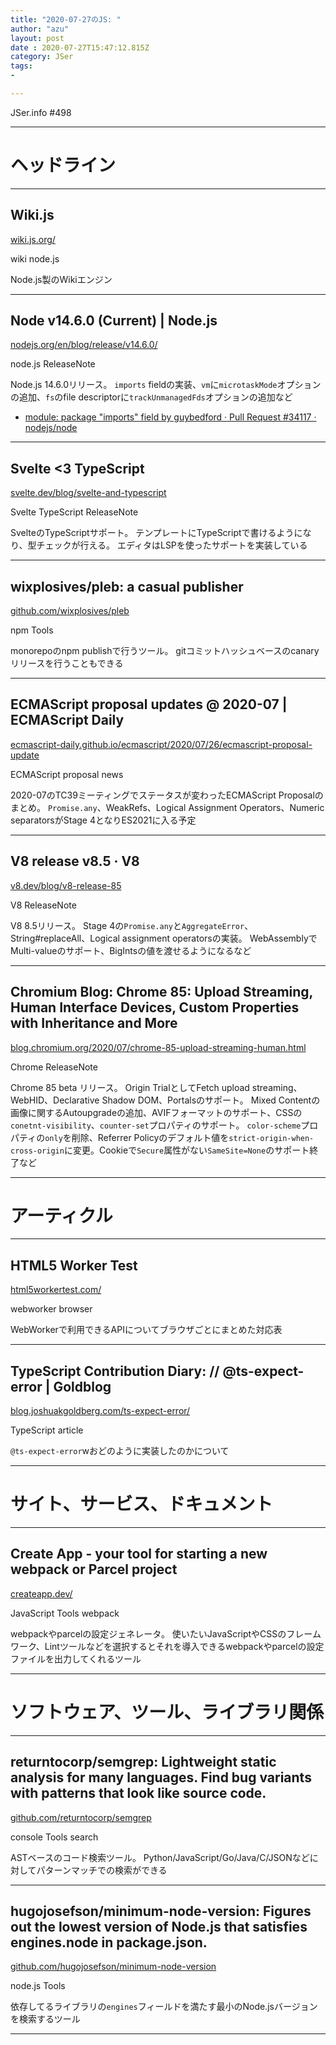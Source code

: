 ```yaml
---
title: "2020-07-27のJS: "
author: "azu"
layout: post
date : 2020-07-27T15:47:12.815Z
category: JSer
tags:
-

---
```


JSer.info #498

----

<h1 class="site-genre">ヘッドライン</h1>

----

## Wiki.js
[wiki.js.org/](https://wiki.js.org/ "Wiki.js")
<p class="jser-tags jser-tag-icon"><span class="jser-tag">wiki</span> <span class="jser-tag">node.js</span></p>

Node.js製のWikiエンジン


----

## Node v14.6.0 (Current) | Node.js
[nodejs.org/en/blog/release/v14.6.0/](https://nodejs.org/en/blog/release/v14.6.0/ "Node v14.6.0 (Current) | Node.js")
<p class="jser-tags jser-tag-icon"><span class="jser-tag">node.js</span> <span class="jser-tag">ReleaseNote</span></p>

Node.js 14.6.0リリース。
`imports` fieldの実装、`vm`に`microtaskMode`オプションの追加、`fs`のfile descriptorに`trackUnmanagedFds`オプションの追加など

- [module: package &quot;imports&quot; field by guybedford · Pull Request #34117 · nodejs/node](https://github.com/nodejs/node/pull/34117 "module: package &amp;quot;imports&amp;quot; field by guybedford · Pull Request #34117 · nodejs/node")

----

## Svelte <3 TypeScript
[svelte.dev/blog/svelte-and-typescript](https://svelte.dev/blog/svelte-and-typescript "Svelte <3 TypeScript")
<p class="jser-tags jser-tag-icon"><span class="jser-tag">Svelte</span> <span class="jser-tag">TypeScript</span> <span class="jser-tag">ReleaseNote</span></p>

SvelteのTypeScriptサポート。
テンプレートにTypeScriptで書けるようになり、型チェックが行える。
エディタはLSPを使ったサポートを実装している


----

## wixplosives/pleb: a casual publisher
[github.com/wixplosives/pleb](https://github.com/wixplosives/pleb "wixplosives/pleb: a casual publisher")
<p class="jser-tags jser-tag-icon"><span class="jser-tag">npm</span> <span class="jser-tag">Tools</span></p>

monorepoのnpm publishで行うツール。
gitコミットハッシュベースのcanaryリリースを行うこともできる


----

## ECMAScript proposal updates @ 2020-07 | ECMAScript Daily
[ecmascript-daily.github.io/ecmascript/2020/07/26/ecmascript-proposal-update](https://ecmascript-daily.github.io/ecmascript/2020/07/26/ecmascript-proposal-update "ECMAScript proposal updates @ 2020-07 | ECMAScript Daily")
<p class="jser-tags jser-tag-icon"><span class="jser-tag">ECMAScript</span> <span class="jser-tag">proposal</span> <span class="jser-tag">news</span></p>

2020-07のTC39ミーティングでステータスが変わったECMAScript Proposalのまとめ。
`Promise.any`、WeakRefs、Logical Assignment Operators、Numeric separatorsがStage 4となりES2021に入る予定


----

## V8 release v8.5 · V8
[v8.dev/blog/v8-release-85](https://v8.dev/blog/v8-release-85 "V8 release v8.5 · V8")
<p class="jser-tags jser-tag-icon"><span class="jser-tag">V8</span> <span class="jser-tag">ReleaseNote</span></p>

V8 8.5リリース。
Stage 4の`Promise.any`と`AggregateError`、String#replaceAll、Logical assignment operatorsの実装。
WebAssemblyでMulti-valueのサポート、BigIntsの値を渡せるようになるなど


----

## Chromium Blog: Chrome 85: Upload Streaming, Human Interface Devices, Custom Properties with Inheritance and More
[blog.chromium.org/2020/07/chrome-85-upload-streaming-human.html](https://blog.chromium.org/2020/07/chrome-85-upload-streaming-human.html "Chromium Blog: Chrome 85: Upload Streaming, Human Interface Devices, Custom Properties with Inheritance and More")
<p class="jser-tags jser-tag-icon"><span class="jser-tag">Chrome</span> <span class="jser-tag">ReleaseNote</span></p>

Chrome 85 beta リリース。
Origin TrialとしてFetch upload streaming、WebHID、Declarative Shadow DOM、Portalsのサポート。
Mixed Contentの画像に関するAutoupgradeの追加、AVIFフォーマットのサポート、CSSの`conetnt-visibility`、`counter-set`プロパティのサポート。
`color-scheme`プロパティの`only`を削除、Referrer Policyのデフォルト値を`strict-origin-when-cross-origin`に変更。Cookieで`Secure`属性がない`SameSite=None`のサポート終了など


----
<h1 class="site-genre">アーティクル</h1>

----

## HTML5 Worker Test
[html5workertest.com/](https://html5workertest.com/ "HTML5 Worker Test")
<p class="jser-tags jser-tag-icon"><span class="jser-tag">webworker</span> <span class="jser-tag">browser</span></p>

WebWorkerで利用できるAPIについてブラウザごとにまとめた対応表


----

## TypeScript Contribution Diary: // @ts-expect-error | Goldblog
[blog.joshuakgoldberg.com/ts-expect-error/](http://blog.joshuakgoldberg.com/ts-expect-error/ "TypeScript Contribution Diary: // @ts-expect-error | Goldblog")
<p class="jser-tags jser-tag-icon"><span class="jser-tag">TypeScript</span> <span class="jser-tag">article</span></p>

`@ts-expect-error`wおどのように実装したのかについて


----
<h1 class="site-genre">サイト、サービス、ドキュメント</h1>

----

## Create App - your tool for starting a new webpack or Parcel project
[createapp.dev/](https://createapp.dev/ "Create App - your tool for starting a new webpack or Parcel project")
<p class="jser-tags jser-tag-icon"><span class="jser-tag">JavaScript</span> <span class="jser-tag">Tools</span> <span class="jser-tag">webpack</span></p>

webpackやparcelの設定ジェネレータ。
使いたいJavaScriptやCSSのフレームワーク、Lintツールなどを選択するとそれを導入できるwebpackやparcelの設定ファイルを出力してくれるツール


----
<h1 class="site-genre">ソフトウェア、ツール、ライブラリ関係</h1>

----

## returntocorp/semgrep: Lightweight static analysis for many languages. Find bug variants with patterns that look like source code.
[github.com/returntocorp/semgrep](https://github.com/returntocorp/semgrep "returntocorp/semgrep: Lightweight static analysis for many languages. Find bug variants with patterns that look like source code.")
<p class="jser-tags jser-tag-icon"><span class="jser-tag">console</span> <span class="jser-tag">Tools</span> <span class="jser-tag">search</span></p>

ASTベースのコード検索ツール。
Python/JavaScript/Go/Java/C/JSONなどに対してパターンマッチでの検索ができる


----

## hugojosefson/minimum-node-version: Figures out the lowest version of Node.js that satisfies engines.node in package.json.
[github.com/hugojosefson/minimum-node-version](https://github.com/hugojosefson/minimum-node-version "hugojosefson/minimum-node-version: Figures out the lowest version of Node.js that satisfies engines.node in package.json.")
<p class="jser-tags jser-tag-icon"><span class="jser-tag">node.js</span> <span class="jser-tag">Tools</span></p>

依存してるライブラリの`engines`フィールドを満たす最小のNode.jsバージョンを検索するツール


----
